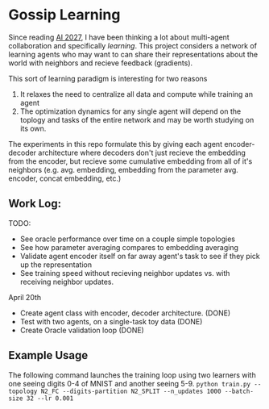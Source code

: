 # Gossip Learning

Since reading [AI 2027](https://ai-2027.com/), I have been thinking a lot about multi-agent collaboration and specifically *learning*. This project considers a network of learning agents who may want to can share their representations about the world with neighbors and recieve feedback (gradients). 

This sort of learning paradigm is interesting for two reasons 
1. It relaxes the need to centralize all data and compute while training an agent
2. The optimization dynamics for any single agent will depend on the toplogy and tasks of the entire network and may be worth studying on its own.

The experiments in this repo formulate this by giving each agent encoder-decoder architecture where decoders don't just recieve the embedding from the encoder, but recieve some cumulative embedding from all of it's neighbors (e.g. avg. embedding, embedding from the parameter avg. encoder, concat embedding, etc.)

## Work Log:

TODO:
- See oracle performance over time on a couple simple topologies
- See how parameter averaging compares to embedding averaging 
- Validate agent encoder itself on far away agent's task to see if they pick up the representation
- See training speed without recieving neighbor updates vs. with receiving neighbor updates.

April 20th 
- Create agent class with encoder, decoder architecture. (DONE)
- Test with two agents, on a single-task toy data (DONE)
- Create Oracle validation loop (DONE)

## Example Usage
The following command launches the training loop using two learners with one seeing digits 0-4 of MNIST and another seeing 5-9.
```python train.py --topology N2_FC --digits-partition N2_SPLIT --n_updates 1000 --batch-size 32 --lr 0.001```
